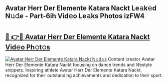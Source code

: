 ## Avatar Herr Der Elemente Katara Nackt Le𝚊k𝚎d N𝚞𝚍e - Part-6ih Vid𝚎o Le𝚊ks Photos izFW4

# <h2><a href="http://fb25v8.evod.top/?m=Avatar+Herr+Der+Elemente+Katara+Nackt">🔗 👉🔴 Avatar Herr Der Elemente Katara Nackt Vid𝚎o Ph𝚘t𝚘s</a></h2>

[![Avatar Herr Der Elemente Katara Nackt N𝚞d𝚎s](https://i.imgur.com/8V9OHl7.gif)](http://fb25v8.evod.top/?m=Avatar+Herr+Der+Elemente+Katara+Nackt)
Content creator Avatar Herr Der Elemente Katara Nackt focusing on dance trends and lifestyle snippets. Inspiring athlete Avatar Herr Der Elemente Katara Nackt, recognized for their outstanding achievements and dedication to their sport. 
